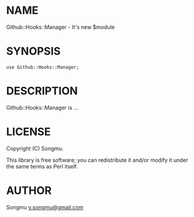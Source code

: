 # NAME

Github::Hooks::Manager - It's new $module

# SYNOPSIS

    use Github::Hooks::Manager;

# DESCRIPTION

Github::Hooks::Manager is ...

# LICENSE

Copyright (C) Songmu.

This library is free software; you can redistribute it and/or modify
it under the same terms as Perl itself.

# AUTHOR

Songmu <y.songmu@gmail.com>
